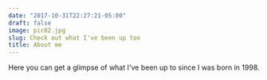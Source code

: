 ```yaml
---
date: "2017-10-31T22:27:21-05:00"
draft: false
image: pic02.jpg
slug: Check out what I've been up too
title: About me
---
```

Here you can get a glimpse of what I've been up to since I was born in 1998. 